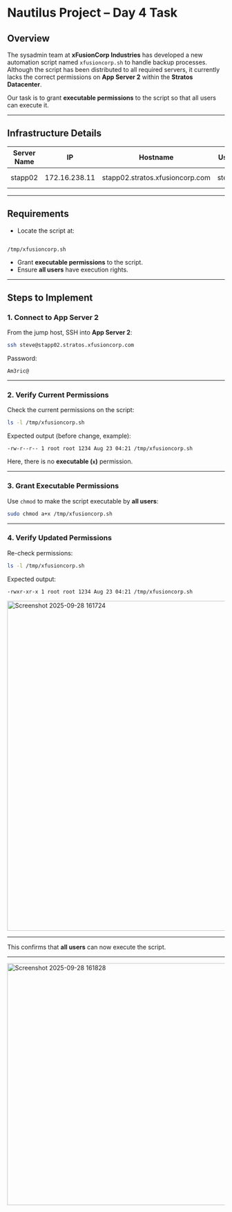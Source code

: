 # Nautilus Project – Day 4 Task

## Overview
The sysadmin team at **xFusionCorp Industries** has developed a new automation script named `xfusioncorp.sh` to handle backup processes.  
Although the script has been distributed to all required servers, it currently lacks the correct permissions on **App Server 2** within the **Stratos Datacenter**.  

Our task is to grant **executable permissions** to the script so that all users can execute it.

---

## Infrastructure Details

| Server Name | IP             | Hostname                          | User   | Password | Purpose        |
|-------------|----------------|-----------------------------------|--------|----------|----------------|
| stapp02     | 172.16.238.11  | stapp02.stratos.xfusioncorp.com   | steve  | Am3ric@  | Nautilus App 2 |

---

## Requirements
- Locate the script at:
```

/tmp/xfusioncorp.sh

````
- Grant **executable permissions** to the script.  
- Ensure **all users** have execution rights.

---

## Steps to Implement

### 1. Connect to App Server 2
From the jump host, SSH into **App Server 2**:
```bash
ssh steve@stapp02.stratos.xfusioncorp.com
````

Password:

```
Am3ric@
```

---

### 2. Verify Current Permissions

Check the current permissions on the script:

```bash
ls -l /tmp/xfusioncorp.sh
```

Expected output (before change, example):

```
-rw-r--r-- 1 root root 1234 Aug 23 04:21 /tmp/xfusioncorp.sh
```

Here, there is no **executable (`x`)** permission.

---

### 3. Grant Executable Permissions

Use `chmod` to make the script executable by **all users**:

```bash
sudo chmod a+x /tmp/xfusioncorp.sh
```

---

### 4. Verify Updated Permissions

Re-check permissions:

```bash
ls -l /tmp/xfusioncorp.sh
```

Expected output:

```
-rwxr-xr-x 1 root root 1234 Aug 23 04:21 /tmp/xfusioncorp.sh
```
<img width="1628" height="762" alt="Screenshot 2025-09-28 161724" src="https://github.com/user-attachments/assets/dea6d9e1-7cd8-464d-889a-8ee6c8abf00c" />

---

This confirms that **all users** can now execute the script.

---

<img width="936" height="559" alt="Screenshot 2025-09-28 161828" src="https://github.com/user-attachments/assets/ea0d0460-d281-40e5-97a3-1f78b29791c4" />
